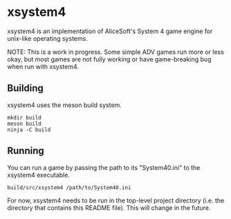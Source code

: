 xsystem4
========

xsystem4 is an implementation of AliceSoft's System 4 game engine for unix-like
operating systems.

NOTE: This is a work in progress. Some simple ADV games run more or less okay,
      but most games are not fully working or have game-breaking bug when run
      with xsystem4.

Building
--------

xsystem4 uses the meson build system.

    mkdir build
    meson build
    ninja -C build

Running
-------

You can run a game by passing the path to its "System40.ini" to the xsystem4
executable.

    build/src/xsystem4 /path/to/System40.ini

For now, xsystem4 needs to be run in the top-level project directory (i.e. the
directory that contains this README file). This will change in the future.
